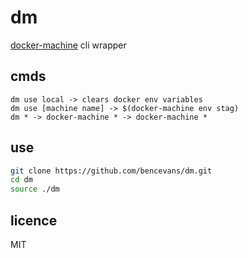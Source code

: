 # dm

[docker-machine](https://github.com/docker/machine#readme) cli wrapper

## cmds

```
dm use local -> clears docker env variables
dm use [machine name] -> $(docker-machine env stag)
dm * -> docker-machine * -> docker-machine *
```

## use

```sh
git clone https://github.com/bencevans/dm.git
cd dm
source ./dm
```

## licence

MIT